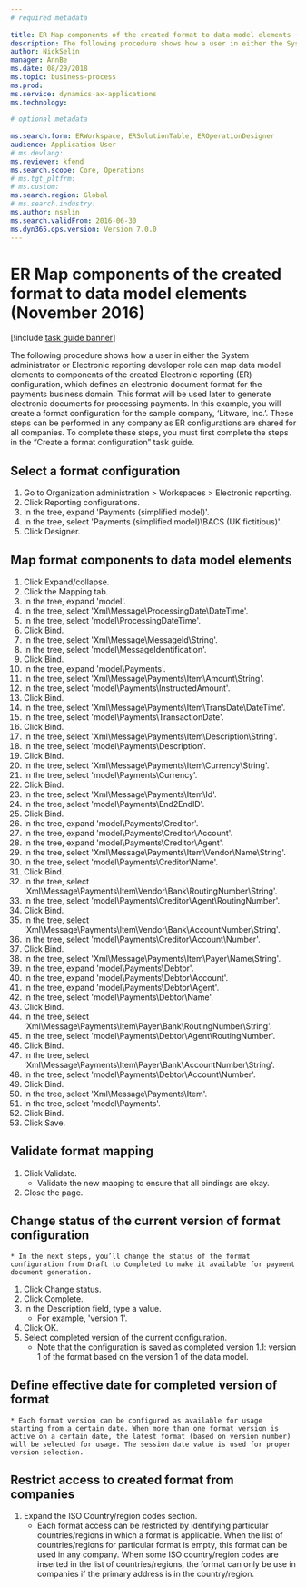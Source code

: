 ```yaml
--- 
# required metadata 
 
title: ER Map components of the created format to data model elements (November 2016)
description: The following procedure shows how a user in either the System administrator or Electronic reporting developer role can map data model elements to components of the created Electronic reporting (ER) configuration, which defines an electronic document format for the payments business domain. 
author: NickSelin
manager: AnnBe 
ms.date: 08/29/2018
ms.topic: business-process 
ms.prod:  
ms.service: dynamics-ax-applications 
ms.technology:  
 
# optional metadata 
 
ms.search.form: ERWorkspace, ERSolutionTable, EROperationDesigner   
audience: Application User 
# ms.devlang:  
ms.reviewer: kfend
ms.search.scope: Core, Operations 
# ms.tgt_pltfrm:  
# ms.custom:  
ms.search.region: Global
# ms.search.industry: 
ms.author: nselin
ms.search.validFrom: 2016-06-30 
ms.dyn365.ops.version: Version 7.0.0 
---
```

# ER Map components of the created format to data model elements (November 2016)

[!include [task guide banner](../../includes/task-guide-banner.md)]

The following procedure shows how a user in either the System administrator or Electronic reporting developer role can map data model elements to components of the created Electronic reporting (ER) configuration, which defines an electronic document format for the payments business domain. This format will be used later to generate electronic documents for processing payments. In this example, you will create a format configuration for the sample company, ‘Litware, Inc.’. These steps can be performed in any company as ER configurations are shared for all companies. To complete these steps, you must first complete the steps in the “Create a format configuration” task guide.


## Select a format configuration
1. Go to Organization administration > Workspaces > Electronic reporting.
2. Click Reporting configurations.
3. In the tree, expand 'Payments (simplified model)'.
4. In the tree, select 'Payments (simplified model)\BACS (UK fictitious)'.
5. Click Designer.

## Map format components to data model elements
1. Click Expand/collapse.
2. Click the Mapping tab.
3. In the tree, expand 'model'.
4. In the tree, select 'Xml\Message\ProcessingDate\DateTime'.
5. In the tree, select 'model\ProcessingDateTime'.
6. Click Bind.
7. In the tree, select 'Xml\Message\MessageId\String'.
8. In the tree, select 'model\MessageIdentification'.
9. Click Bind.
10. In the tree, expand 'model\Payments'.
11. In the tree, select 'Xml\Message\Payments\Item\Amount\String'.
12. In the tree, select 'model\Payments\InstructedAmount'.
13. Click Bind.
14. In the tree, select 'Xml\Message\Payments\Item\TransDate\DateTime'.
15. In the tree, select 'model\Payments\TransactionDate'.
16. Click Bind.
17. In the tree, select 'Xml\Message\Payments\Item\Description\String'.
18. In the tree, select 'model\Payments\Description'.
19. Click Bind.
20. In the tree, select 'Xml\Message\Payments\Item\Currency\String'.
21. In the tree, select 'model\Payments\Currency'.
22. Click Bind.
23. In the tree, select 'Xml\Message\Payments\Item\Id'.
24. In the tree, select 'model\Payments\End2EndID'.
25. Click Bind.
26. In the tree, expand 'model\Payments\Creditor'.
27. In the tree, expand 'model\Payments\Creditor\Account'.
28. In the tree, expand 'model\Payments\Creditor\Agent'.
29. In the tree, select 'Xml\Message\Payments\Item\Vendor\Name\String'.
30. In the tree, select 'model\Payments\Creditor\Name'.
31. Click Bind.
32. In the tree, select 'Xml\Message\Payments\Item\Vendor\Bank\RoutingNumber\String'.
33. In the tree, select 'model\Payments\Creditor\Agent\RoutingNumber'.
34. Click Bind.
35. In the tree, select 'Xml\Message\Payments\Item\Vendor\Bank\AccountNumber\String'.
36. In the tree, select 'model\Payments\Creditor\Account\Number'.
37. Click Bind.
38. In the tree, select 'Xml\Message\Payments\Item\Payer\Name\String'.
39. In the tree, expand 'model\Payments\Debtor'.
40. In the tree, expand 'model\Payments\Debtor\Account'.
41. In the tree, expand 'model\Payments\Debtor\Agent'.
42. In the tree, select 'model\Payments\Debtor\Name'.
43. Click Bind.
44. In the tree, select 'Xml\Message\Payments\Item\Payer\Bank\RoutingNumber\String'.
45. In the tree, select 'model\Payments\Debtor\Agent\RoutingNumber'.
46. Click Bind.
47. In the tree, select 'Xml\Message\Payments\Item\Payer\Bank\AccountNumber\String'.
48. In the tree, select 'model\Payments\Debtor\Account\Number'.
49. Click Bind.
50. In the tree, select 'Xml\Message\Payments\Item'.
51. In the tree, select 'model\Payments'.
52. Click Bind.
53. Click Save.

## Validate format mapping
1. Click Validate.
    * Validate the new mapping to ensure that all bindings are okay.  
2. Close the page.

## Change status of the current version of format configuration
    * In the next steps, you’ll change the status of the format configuration from Draft to Completed to make it available for payment document generation.  
1. Click Change status.
2. Click Complete.
3. In the Description field, type a value.
    * For example, 'version 1'.  
4. Click OK.
5. Select completed version of the current configuration.
    * Note that the configuration is saved as completed version 1.1: version 1 of the format based on the version 1 of the data model.  

## Define effective date for completed version of format
    * Each format version can be configured as available for usage starting from a certain date. When more than one format version is active on a certain date, the latest format (based on version number) will be selected for usage. The session date value is used for proper version selection.  

## Restrict access to created format from companies
1. Expand the ISO Country/region codes section.
    * Each format access can be restricted by identifying particular countries/regions in which a format is applicable. When the list of countries/regions for particular format is empty, this format can be used in any company. When some ISO country/region codes are inserted in the list of countries/regions, the format can only be use in companies if the primary address is in the country/region.  


